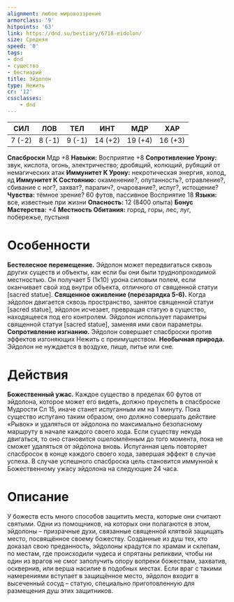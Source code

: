```yaml
---
alignment: любое мировоззрение
armorclass: '9'
hitpoints: '63'
link: https://dnd.su/bestiary/6718-eidolon/
size: Средняя
speed: '0'
tags:
- dnd
- существо
- бестиарий
title: Эйдолон
type: Нежить
cr: '12'
cssclasses:
    - dnd
---
```



| СИЛ | ЛОВ | ТЕЛ | ИНТ | МДР | ХАР |
|---|---|---|---|---|---|
| 7 (-2) | 8 (-1) | 9 (-1) | 14 (+2) | 19 (+4) | 16 (+3) |
**Спасброски** Мдр +8
**Навыки:** Восприятие +8
**Сопротивление Урону:** звук, кислота, огонь, электричество; дробящий, колющий, рубящий от немагических атак
**Иммунитет К Урону:** некротическая энергия, холод, яд
**Иммунитет К Состоянию:** окаменение?, опутанность?, отравление?, сбивание с ног?, захват?, паралич?, очарование?, испуг?, истощение?
**Чувства:** тёмное зрение? 60 футов, пассивное Восприятие 18
**Языки:** все, известные при жизни
**Опасность:** 12 (8400 опыта)
**Бонус Мастерства:** +4
**Местность Обитания:** город, горы, лес, луг, побережье, пустыня


# Особенности
**Бестелесное перемещение.** Эйдолон может передвигаться сквозь других существ и объекты, как если бы они были труднопроходимой местностью. Он получает 5 (1к10) урона силовым полем, если оканчивает свой ход внутри объекта, отличного от священной статуи [sacred statue].
**Священное оживление (перезарядка 5-6).** Когда эйдолон двигается сквозь пространство, занятое священной статуи [sacred statue], эйдолон исчезает, превращая статую в существо, находящееся под его контролем. Эйдолон использует параметры священной статуи [sacred statue], заменяя ими свои параметры.
**Сопротивление изгнанию.** Эйдолон совершает спасброски против эффектов изгоняющих Нежить с преимуществом.
**Необычная природа.** Эйдолон не нуждается в воздухе, пище, питье или сне.


# Действия
**Божественный ужас.** Каждое существо в пределах 60 футов от эйдолона, которое может его видеть, должно преуспеть в спасброске Мудрости Сл 15, иначе станет испуганным им на 1 минуту. Пока существо испугано таким образом, оно должно совершать действие «Рывок» и удаляться от эйдолона по максимально безопасному маршруту в начале каждого своего хода. Если существу некуда двигаться, то оно становится ошеломлённым до того момента, пока не сможет удаляться от эйдолона вновь. Испуганная цель повторяет спасбросок в конце каждого своего хода, завершая эффект в случае успеха. В случае успешного спасброска цель становится иммунной к Божественному ужасу эйдолона на следующие 24 часа.


# Описание
У божеств есть много способов защитить места, которые они считают святыми. Одни из помощников, на которых они полагаются в этом, эйдолоны – призрачные духи, связанные священной клятвой защищать место, посвящённое своему божеству. Созданные из душ тех, кто доказал свою преданность, эйдолоны крадутся по храмам и склепам, по местам, где происходили чудеса и спрятаны реликвии, чтобы ни один из врагов не смог заполучить опору вопреки божествам, захватив, осквернив, или верша насилие в подобных местах. Если враг с такими намерениями вступает в защищённое место, эйдолон входит в высеченный сосуд – статую, специально приготовленную для размещения душ этих защитников.